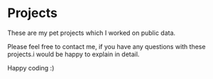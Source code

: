 # Projects

These are my pet projects which I worked on public data.

Please feel free to contact me, if you have any questions with these projects.i would be happy to explain in detail.

Happy coding :)
